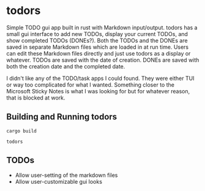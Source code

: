 # todors

Simple TODO gui app built in rust with Markdown input/output. todors has a small gui interface to add new TODOs, display your current TODOs, and show completed TODOs (DONEs?). Both the TODOs and the DONEs are saved in separate Markdown files which are loaded in at run time. Users can edit these Markdown files directly and just use todors as a display or whatever. TODOs are saved with the date of creation. DONEs are saved with both the creation date and the completed date. 

I didn't like any of the TODO/task apps I could found. They were either TUI or way too complicated for what I wanted. Something closer to the Microsoft Sticky Notes is what I was looking for but for whatever reason, that is blocked at work.

## Building and Running todors

`cargo build`

`todors`

## TODOs

- Allow user-setting of the markdown files
- Allow user-customizable gui looks